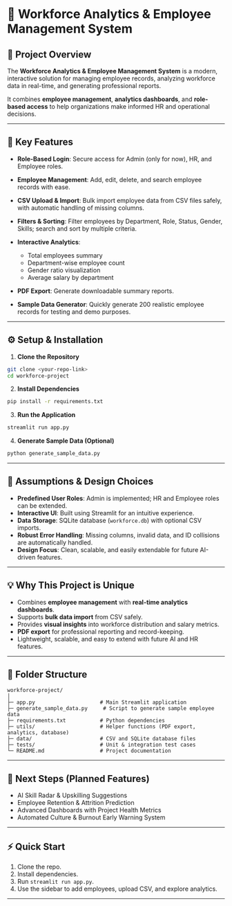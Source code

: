 # 🌟 Workforce Analytics & Employee Management System

## 📌 Project Overview

The **Workforce Analytics & Employee Management System** is a modern, interactive solution for managing employee records, analyzing workforce data in real-time, and generating professional reports.

It combines **employee management**, **analytics dashboards**, and **role-based access** to help organizations make informed HR and operational decisions.

---

## 🔑 Key Features

* **Role-Based Login**: Secure access for Admin (only for now), HR, and Employee roles.
* **Employee Management**: Add, edit, delete, and search employee records with ease.
* **CSV Upload & Import**: Bulk import employee data from CSV files safely, with automatic handling of missing columns.
* **Filters & Sorting**: Filter employees by Department, Role, Status, Gender, Skills; search and sort by multiple criteria.
* **Interactive Analytics**:

  * Total employees summary
  * Department-wise employee count
  * Gender ratio visualization
  * Average salary by department
* **PDF Export**: Generate downloadable summary reports.
* **Sample Data Generator**: Quickly generate 200 realistic employee records for testing and demo purposes.

---

## ⚙️ Setup & Installation

1. **Clone the Repository**

```bash
git clone <your-repo-link>
cd workforce-project
```

2. **Install Dependencies**

```bash
pip install -r requirements.txt
```

3. **Run the Application**

```bash
streamlit run app.py
```

4. **Generate Sample Data (Optional)**

```bash
python generate_sample_data.py
```

---

## 📝 Assumptions & Design Choices

* **Predefined User Roles**: Admin is implemented; HR and Employee roles can be extended.
* **Interactive UI**: Built using Streamlit for an intuitive experience.
* **Data Storage**: SQLite database (`workforce.db`) with optional CSV imports.
* **Robust Error Handling**: Missing columns, invalid data, and ID collisions are automatically handled.
* **Design Focus**: Clean, scalable, and easily extendable for future AI-driven features.

---

## 💡 Why This Project is Unique

* Combines **employee management** with **real-time analytics dashboards**.
* Supports **bulk data import** from CSV safely.
* Provides **visual insights** into workforce distribution and salary metrics.
* **PDF export** for professional reporting and record-keeping.
* Lightweight, scalable, and easy to extend with future AI and HR features.

---

## 📁 Folder Structure

```
workforce-project/
│
├─ app.py                     # Main Streamlit application
├─ generate_sample_data.py     # Script to generate sample employee data
├─ requirements.txt           # Python dependencies
├─ utils/                     # Helper functions (PDF export, analytics, database)
├─ data/                      # CSV and SQLite database files
├─ tests/                     # Unit & integration test cases
└─ README.md                  # Project documentation
```

---

## 🚀 Next Steps (Planned Features)

* AI Skill Radar & Upskilling Suggestions
* Employee Retention & Attrition Prediction
* Advanced Dashboards with Project Health Metrics
* Automated Culture & Burnout Early Warning System

---

## ⚡ Quick Start

1. Clone the repo.
2. Install dependencies.
3. Run `streamlit run app.py`.
4. Use the sidebar to add employees, upload CSV, and explore analytics.

---


